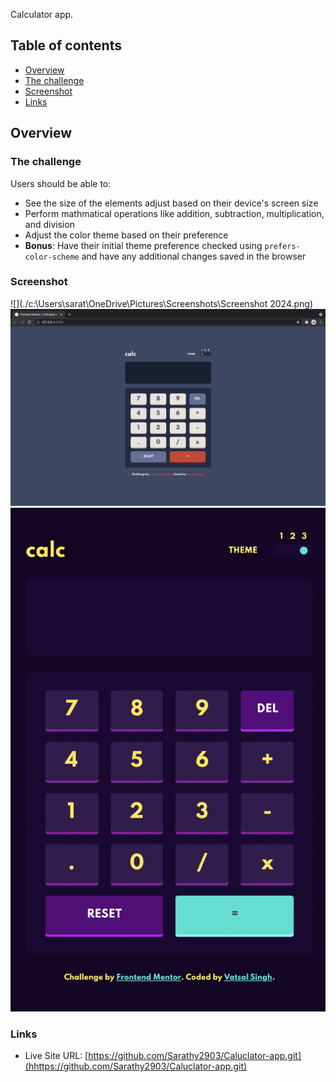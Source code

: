 Calculator app.

## Table of contents

  - [Overview](#overview)
  - [The challenge](#the-challenge)
  - [Screenshot](#screenshot)
  - [Links](#links)

## Overview

### The challenge

Users should be able to:

- See the size of the elements adjust based on their device's screen size
- Perform mathmatical operations like addition, subtraction, multiplication, and division
- Adjust the color theme based on their preference
- **Bonus**: Have their initial theme preference checked using `prefers-color-scheme` and have any additional changes saved in the browser

### Screenshot

![](./c:\Users\sarat\OneDrive\Pictures\Screenshots\Screenshot 2024.png)
![](./screenshots/screenshot-d-d.png)
![](./screenshots/screenshot-m.png)

### Links

- Live Site URL: [https://github.com/Sarathy2903/Caluclator-app.git](hhttps://github.com/Sarathy2903/Caluclator-app.git)
